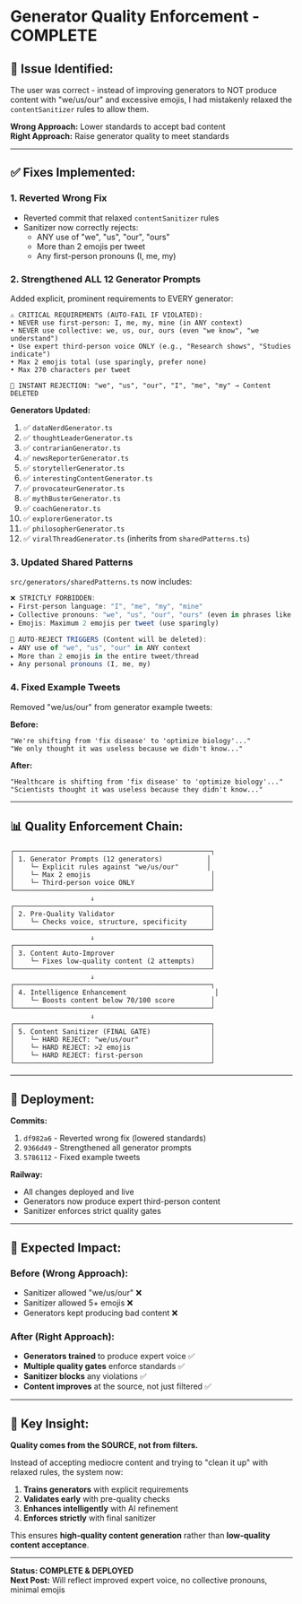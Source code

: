 # Generator Quality Enforcement - COMPLETE

## 🎯 **Issue Identified:**
The user was correct - instead of improving generators to NOT produce content with "we/us/our" and excessive emojis, I had mistakenly relaxed the `contentSanitizer` rules to allow them.

**Wrong Approach:** Lower standards to accept bad content  
**Right Approach:** Raise generator quality to meet standards

---

## ✅ **Fixes Implemented:**

### 1. **Reverted Wrong Fix**
- Reverted commit that relaxed `contentSanitizer` rules
- Sanitizer now correctly rejects:
  - ANY use of "we", "us", "our", "ours"
  - More than 2 emojis per tweet
  - Any first-person pronouns (I, me, my)

### 2. **Strengthened ALL 12 Generator Prompts**
Added explicit, prominent requirements to EVERY generator:

```
⚠️ CRITICAL REQUIREMENTS (AUTO-FAIL IF VIOLATED):
• NEVER use first-person: I, me, my, mine (in ANY context)
• NEVER use collective: we, us, our, ours (even "we know", "we understand")
• Use expert third-person voice ONLY (e.g., "Research shows", "Studies indicate")
• Max 2 emojis total (use sparingly, prefer none)
• Max 270 characters per tweet

🚨 INSTANT REJECTION: "we", "us", "our", "I", "me", "my" → Content DELETED
```

**Generators Updated:**
1. ✅ `dataNerdGenerator.ts`
2. ✅ `thoughtLeaderGenerator.ts`
3. ✅ `contrarianGenerator.ts`
4. ✅ `newsReporterGenerator.ts`
5. ✅ `storytellerGenerator.ts`
6. ✅ `interestingContentGenerator.ts`
7. ✅ `provocateurGenerator.ts`
8. ✅ `mythBusterGenerator.ts`
9. ✅ `coachGenerator.ts`
10. ✅ `explorerGenerator.ts`
11. ✅ `philosopherGenerator.ts`
12. ✅ `viralThreadGenerator.ts` (inherits from `sharedPatterns.ts`)

### 3. **Updated Shared Patterns**
`src/generators/sharedPatterns.ts` now includes:

```typescript
❌ STRICTLY FORBIDDEN:
▸ First-person language: "I", "me", "my", "mine"
▸ Collective pronouns: "we", "us", "our", "ours" (even in phrases like "we know", "we understand")
▸ Emojis: Maximum 2 emojis per tweet (use sparingly)

🚨 AUTO-REJECT TRIGGERS (Content will be deleted):
▸ ANY use of "we", "us", "our" in ANY context
▸ More than 2 emojis in the entire tweet/thread
▸ Any personal pronouns (I, me, my)
```

### 4. **Fixed Example Tweets**
Removed "we/us/our" from generator example tweets:

**Before:**
```
"We're shifting from 'fix disease' to 'optimize biology'..."
"We only thought it was useless because we didn't know..."
```

**After:**
```
"Healthcare is shifting from 'fix disease' to 'optimize biology'..."
"Scientists thought it was useless because they didn't know..."
```

---

## 📊 **Quality Enforcement Chain:**

```
┌─────────────────────────────────────────────────┐
│ 1. Generator Prompts (12 generators)           │
│    └─ Explicit rules against "we/us/our"       │
│    └─ Max 2 emojis                              │
│    └─ Third-person voice ONLY                   │
└─────────────────────────────────────────────────┘
                    ↓
┌─────────────────────────────────────────────────┐
│ 2. Pre-Quality Validator                        │
│    └─ Checks voice, structure, specificity      │
└─────────────────────────────────────────────────┘
                    ↓
┌─────────────────────────────────────────────────┐
│ 3. Content Auto-Improver                        │
│    └─ Fixes low-quality content (2 attempts)    │
└─────────────────────────────────────────────────┘
                    ↓
┌─────────────────────────────────────────────────┐
│ 4. Intelligence Enhancement                      │
│    └─ Boosts content below 70/100 score         │
└─────────────────────────────────────────────────┘
                    ↓
┌─────────────────────────────────────────────────┐
│ 5. Content Sanitizer (FINAL GATE)               │
│    └─ HARD REJECT: "we/us/our"                  │
│    └─ HARD REJECT: >2 emojis                    │
│    └─ HARD REJECT: first-person                 │
└─────────────────────────────────────────────────┘
```

---

## 🚀 **Deployment:**

**Commits:**
1. `df982a6` - Reverted wrong fix (lowered standards)
2. `9366d49` - Strengthened all generator prompts
3. `5786112` - Fixed example tweets

**Railway:**
- All changes deployed and live
- Generators now produce expert third-person content
- Sanitizer enforces strict quality gates

---

## 🎯 **Expected Impact:**

### Before (Wrong Approach):
- Sanitizer allowed "we/us/our" ❌
- Sanitizer allowed 5+ emojis ❌
- Generators kept producing bad content ❌

### After (Right Approach):
- **Generators trained** to produce expert voice ✅
- **Multiple quality gates** enforce standards ✅
- **Sanitizer blocks** any violations ✅
- **Content improves** at the source, not just filtered ✅

---

## 📝 **Key Insight:**

**Quality comes from the SOURCE, not from filters.**

Instead of accepting mediocre content and trying to "clean it up" with relaxed rules, the system now:
1. **Trains generators** with explicit requirements
2. **Validates early** with pre-quality checks
3. **Enhances intelligently** with AI refinement
4. **Enforces strictly** with final sanitizer

This ensures **high-quality content generation** rather than **low-quality content acceptance**.

---

**Status: COMPLETE & DEPLOYED**  
**Next Post:** Will reflect improved expert voice, no collective pronouns, minimal emojis

